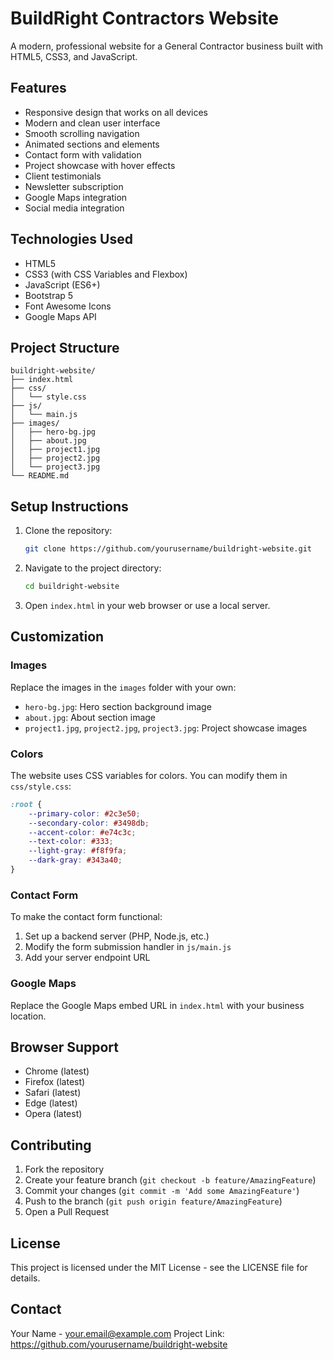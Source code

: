 # BuildRight Contractors Website

A modern, professional website for a General Contractor business built with HTML5, CSS3, and JavaScript.

## Features

- Responsive design that works on all devices
- Modern and clean user interface
- Smooth scrolling navigation
- Animated sections and elements
- Contact form with validation
- Project showcase with hover effects
- Client testimonials
- Newsletter subscription
- Google Maps integration
- Social media integration

## Technologies Used

- HTML5
- CSS3 (with CSS Variables and Flexbox)
- JavaScript (ES6+)
- Bootstrap 5
- Font Awesome Icons
- Google Maps API

## Project Structure

```
buildright-website/
├── index.html
├── css/
│   └── style.css
├── js/
│   └── main.js
├── images/
│   ├── hero-bg.jpg
│   ├── about.jpg
│   ├── project1.jpg
│   ├── project2.jpg
│   └── project3.jpg
└── README.md
```

## Setup Instructions

1. Clone the repository:
   ```bash
   git clone https://github.com/yourusername/buildright-website.git
   ```

2. Navigate to the project directory:
   ```bash
   cd buildright-website
   ```

3. Open `index.html` in your web browser or use a local server.

## Customization

### Images
Replace the images in the `images` folder with your own:
- `hero-bg.jpg`: Hero section background image
- `about.jpg`: About section image
- `project1.jpg`, `project2.jpg`, `project3.jpg`: Project showcase images

### Colors
The website uses CSS variables for colors. You can modify them in `css/style.css`:
```css
:root {
    --primary-color: #2c3e50;
    --secondary-color: #3498db;
    --accent-color: #e74c3c;
    --text-color: #333;
    --light-gray: #f8f9fa;
    --dark-gray: #343a40;
}
```

### Contact Form
To make the contact form functional:
1. Set up a backend server (PHP, Node.js, etc.)
2. Modify the form submission handler in `js/main.js`
3. Add your server endpoint URL

### Google Maps
Replace the Google Maps embed URL in `index.html` with your business location.

## Browser Support

- Chrome (latest)
- Firefox (latest)
- Safari (latest)
- Edge (latest)
- Opera (latest)

## Contributing

1. Fork the repository
2. Create your feature branch (`git checkout -b feature/AmazingFeature`)
3. Commit your changes (`git commit -m 'Add some AmazingFeature'`)
4. Push to the branch (`git push origin feature/AmazingFeature`)
5. Open a Pull Request

## License

This project is licensed under the MIT License - see the LICENSE file for details.

## Contact

Your Name - your.email@example.com
Project Link: https://github.com/yourusername/buildright-website 